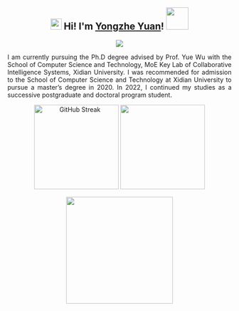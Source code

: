 <h2 align="center">
  <img src="https://media.giphy.com/media/hvRJCLFzcasrR4ia7z/giphy.gif" width="25px">
  Hi! I'm <a href="https://yyzmars.github.io/" title="Homepage">Yongzhe Yuan</a>!
  <img src="https://media.giphy.com/media/mGcNjsfWAjY5AEZNw6/giphy.gif" width="50">
</h2>

 
<p align="center">
  <img src="https://komarev.com/ghpvc/?username=yyzmars&style=for-the-badge"/>
</p>

<p align="justify">
I am currently pursuing the Ph.D degree advised by Prof. Yue Wu with the School of Computer Science and Technology, MoE Key Lab of Collaborative Intelligence Systems, Xidian University. I was recommended for admission to the School of Computer Science and Technology at Xidian University to pursue a master’s degree in 2020. In 2022, I continued my studies as a successive postgraduate and doctoral program student.
</p>


<p align="center">
<img height="190" src="https://github-readme-streak-stats.herokuapp.com?user=yyzmars&theme=transparent" alt="GitHub Streak" />
<img height="190" src="https://github-readme-stats.vercel.app/api/top-langs/?username=anuraghazra&theme=transparent" />
</p>

<p align="center">
<img height="240" src="https://github-profile-trophy.vercel.app/?username=yyzmars&theme=flat" />
</p>
